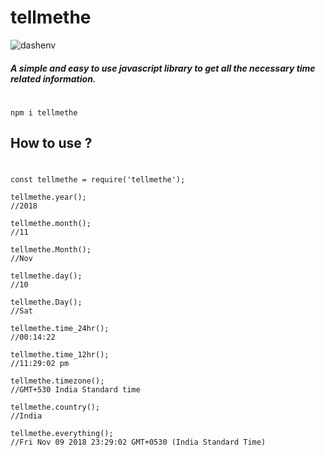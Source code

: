 # tellmethe

![dashenv](https://img.shields.io/badge/npm-v1.2.0-blue.svg)

##### A simple and easy to use javascript library to get all the necessary time related information.
#
```
npm i tellmethe
```

## How to use ?
#
```
const tellmethe = require('tellmethe');

tellmethe.year();
//2018

tellmethe.month();
//11

tellmethe.Month();
//Nov

tellmethe.day();
//10

tellmethe.Day();
//Sat

tellmethe.time_24hr();
//00:14:22

tellmethe.time_12hr();
//11:29:02 pm

tellmethe.timezone();
//GMT+530 India Standard time

tellmethe.country();
//India

tellmethe.everything();
//Fri Nov 09 2018 23:29:02 GMT+0530 (India Standard Time)
```
